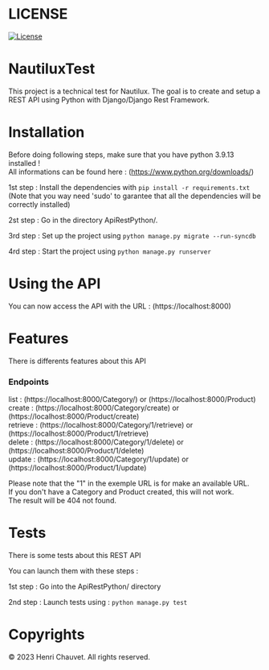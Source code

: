 # LICENSE
[![License](https://img.shields.io/github/license/H-chauvet/DiscordBotJam)](https://github.com/H-chauvet/DiscordBotJam)

# NautiluxTest

This project is a technical test for Nautilux. The goal is to create and setup a REST API using Python with Django/Django Rest Framework.

# Installation

Before doing following steps, make sure that you have python 3.9.13 installed ! <br>
All informations can be found here : (https://www.python.org/downloads/)


1st step : Install the dependencies with `pip install -r requirements.txt`
(Note that you way need 'sudo' to garantee that all the dependencies will be correctly installed)

2st step : Go in the directory ApiRestPython/.

3rd step : Set up the project using `python manage.py migrate --run-syncdb`

4rd step : Start the project using `python manage.py runserver`

# Using the API

You can now access the API with the URL : (https://localhost:8000)


# Features

There is differents features about this API

### Endpoints

list : (https://localhost:8000/Category/) or (https://localhost:8000/Product) <br>
create : (https://localhost:8000/Category/create) or (https://localhost:8000/Product/create) <br>
retrieve : (https://localhost:8000/Category/1/retrieve) or (https://localhost:8000/Product/1/retrieve) <br>
delete : (https://localhost:8000/Category/1/delete) or (https://localhost:8000/Product/1/delete) <br>
update : (https://localhost:8000/Category/1/update) or (https://localhost:8000/Product/1/update) <br>

Please note that the "1" in the exemple URL is for make an available URL. <br>
If you don't have a Category and Product created, this will not work. <br>
The result will be 404 not found.

# Tests

There is some tests about this REST API

You can launch them with these steps :

1st step : Go into the ApiRestPython/ directory

2nd step : Launch tests using : `python manage.py test`

# Copyrights

© 2023 Henri Chauvet. All rights reserved.